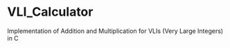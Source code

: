 # VLI_Calculator

Implementation of Addition and Multiplication for VLIs (Very Large Integers) in C
